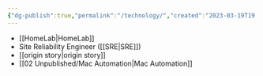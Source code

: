 ```yaml
---
{"dg-publish":true,"permalink":"/technology/","created":"2023-03-19T19:19:20.185-04:00","updated":"2023-04-06T18:56:11.258-04:00"}
---
```


- [[HomeLab\|HomeLab]]
- Site Reliability Engineer ([[SRE\|SRE]])
- [[origin story\|origin story]]
- [[02 Unpublished/Mac Automation\|Mac Automation]]
